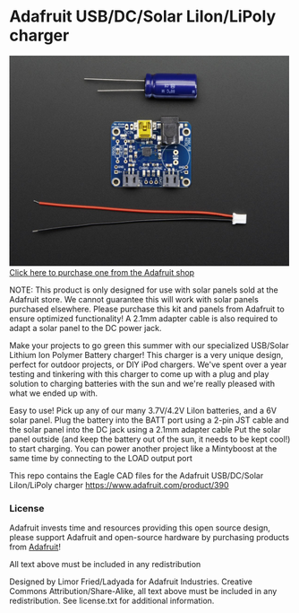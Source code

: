 # Adafruit USB/DC/Solar LiIon/LiPoly charger

<a href="http://www.adafruit.com/products/390"><img src="assets/image.jpg?raw=true" width="500px"><br/>
Click here to purchase one from the Adafruit shop</a>

NOTE: This product is only designed for use with solar panels sold at the Adafruit store. We cannot guarantee this will work with solar panels purchased elsewhere. Please purchase this kit and panels from Adafruit to ensure optimized functionality! A 2.1mm adapter cable is also required to adapt a solar panel to the DC power jack.

Make your projects to go green this summer with our specialized USB/Solar Lithium Ion Polymer Battery charger! This charger is a very unique design, perfect for outdoor projects, or DIY iPod chargers. We've spent over a year testing and tinkering with this charger to come up with a plug and play solution to charging batteries with the sun and we're really pleased with what we ended up with.

Easy to use! Pick up any of our many 3.7V/4.2V LiIon batteries, and a 6V solar panel. Plug the battery into the BATT port using a 2-pin JST cable and the solar panel into the DC jack using a 2.1mm adapter cable Put the solar panel outside (and keep the battery out of the sun, it needs to be kept cool!) to start charging. You can power another project like a Mintyboost at the same time by connecting to the LOAD output port

This repo contains the Eagle CAD files for the Adafruit USB/DC/Solar LiIon/LiPoly charger https://www.adafruit.com/product/390

### License

Adafruit invests time and resources providing this open source design, please support Adafruit and open-source hardware by purchasing products from [Adafruit](https://www.adafruit.com)!

All text above must be included in any redistribution

Designed by Limor Fried/Ladyada for Adafruit Industries.
Creative Commons Attribution/Share-Alike, all text above must be included in any redistribution. 
See license.txt for additional information.
